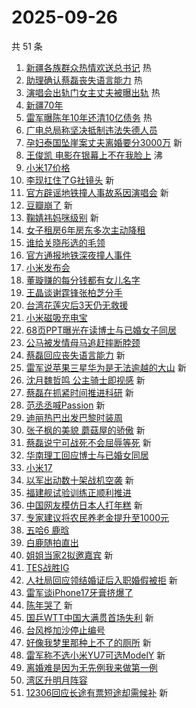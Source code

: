 # 2025-09-26

共 51 条

<!-- BEGIN -->
<!-- 最后更新时间 Fri Sep 26 2025 00:22:57 GMT+0800 (China Standard Time) -->

1. [新疆各族群众热情欢送总书记](https://s.weibo.com//weibo?q=%23%E6%96%B0%E7%96%86%E5%90%84%E6%97%8F%E7%BE%A4%E4%BC%97%E7%83%AD%E6%83%85%E6%AC%A2%E9%80%81%E6%80%BB%E4%B9%A6%E8%AE%B0%23&Refer=new_time)
   热
1. [助理确认蔡磊丧失语言能力](https://s.weibo.com//weibo?q=%23%E5%8A%A9%E7%90%86%E7%A1%AE%E8%AE%A4%E8%94%A1%E7%A3%8A%E4%B8%A7%E5%A4%B1%E8%AF%AD%E8%A8%80%E8%83%BD%E5%8A%9B%23&t=31&band_rank=1&Refer=top)
   热
1. [演唱会出轨门女主丈夫被曝出轨](https://s.weibo.com//weibo?q=%23%E6%BC%94%E5%94%B1%E4%BC%9A%E5%87%BA%E8%BD%A8%E9%97%A8%E5%A5%B3%E4%B8%BB%E4%B8%88%E5%A4%AB%E8%A2%AB%E6%9B%9D%E5%87%BA%E8%BD%A8%23&t=31&band_rank=2&Refer=top)
   热
1. [新疆70年](https://s.weibo.com//weibo?q=%23%E6%96%B0%E7%96%8670%E5%B9%B4%23&t=31&band_rank=3&Refer=top)
1. [雷军曝陈年10年还清10亿债务](https://s.weibo.com//weibo?q=%23%E9%9B%B7%E5%86%9B%E6%9B%9D%E9%99%88%E5%B9%B410%E5%B9%B4%E8%BF%98%E6%B8%8510%E4%BA%BF%E5%80%BA%E5%8A%A1%23&t=31&band_rank=4&Refer=top)
   热
1. [广电总局称坚决抵制违法失德人员](https://s.weibo.com//weibo?q=%23%E5%B9%BF%E7%94%B5%E6%80%BB%E5%B1%80%E7%A7%B0%E5%9D%9A%E5%86%B3%E6%8A%B5%E5%88%B6%E8%BF%9D%E6%B3%95%E5%A4%B1%E5%BE%B7%E4%BA%BA%E5%91%98%23&t=31&band_rank=5&Refer=top)
1. [孕妇泰国坠崖案丈夫离婚要分3000万](https://s.weibo.com//weibo?q=%E5%AD%95%E5%A6%87%E6%B3%B0%E5%9B%BD%E5%9D%A0%E5%B4%96%E6%A1%88%E4%B8%88%E5%A4%AB%E7%A6%BB%E5%A9%9A%E8%A6%81%E5%88%863000%E4%B8%87&t=31&band_rank=6&Refer=top)
   新
1. [王俊凯 电影在银幕上不在我脸上](https://s.weibo.com//weibo?q=%E7%8E%8B%E4%BF%8A%E5%87%AF%20%E7%94%B5%E5%BD%B1%E5%9C%A8%E9%93%B6%E5%B9%95%E4%B8%8A%E4%B8%8D%E5%9C%A8%E6%88%91%E8%84%B8%E4%B8%8A&t=31&band_rank=7&Refer=top)
   沸
1. [小米17价格](https://s.weibo.com//weibo?q=%E5%B0%8F%E7%B1%B317%E4%BB%B7%E6%A0%BC&t=31&band_rank=8&Refer=top)
1. [李现扛住了G社镜头](https://s.weibo.com//weibo?q=%23%E6%9D%8E%E7%8E%B0%E6%89%9B%E4%BD%8F%E4%BA%86G%E7%A4%BE%E9%95%9C%E5%A4%B4%23&t=31&band_rank=9&Refer=top)
   新
1. [官方辟谣地铁撞人事故系因演唱会](https://s.weibo.com//weibo?q=%23%E5%AE%98%E6%96%B9%E8%BE%9F%E8%B0%A3%E5%9C%B0%E9%93%81%E6%92%9E%E4%BA%BA%E4%BA%8B%E6%95%85%E7%B3%BB%E5%9B%A0%E6%BC%94%E5%94%B1%E4%BC%9A%23&t=31&band_rank=10&Refer=top)
   新
1. [豆瓣崩了](https://s.weibo.com//weibo?q=%E8%B1%86%E7%93%A3%E5%B4%A9%E4%BA%86&t=31&band_rank=11&Refer=top)
   新
1. [鞠婧祎妈咪级别](https://s.weibo.com//weibo?q=%E9%9E%A0%E5%A9%A7%E7%A5%8E%E5%A6%88%E5%92%AA%E7%BA%A7%E5%88%AB&t=31&band_rank=12&Refer=top)
   新
1. [女子租房6年房东多次主动降租](https://s.weibo.com//weibo?q=%23%E5%A5%B3%E5%AD%90%E7%A7%9F%E6%88%BF6%E5%B9%B4%E6%88%BF%E4%B8%9C%E5%A4%9A%E6%AC%A1%E4%B8%BB%E5%8A%A8%E9%99%8D%E7%A7%9F%23&t=31&band_rank=13&Refer=top)
1. [谁给关晓彤选的毛领](https://s.weibo.com//weibo?q=%23%E8%B0%81%E7%BB%99%E5%85%B3%E6%99%93%E5%BD%A4%E9%80%89%E7%9A%84%E6%AF%9B%E9%A2%86%23&t=31&band_rank=14&Refer=top)
1. [官方通报地铁深夜撞人事件](https://s.weibo.com//weibo?q=%23%E5%AE%98%E6%96%B9%E9%80%9A%E6%8A%A5%E5%9C%B0%E9%93%81%E6%B7%B1%E5%A4%9C%E6%92%9E%E4%BA%BA%E4%BA%8B%E4%BB%B6%23&t=31&band_rank=15&Refer=top)
1. [小米发布会](https://s.weibo.com//weibo?q=%E5%B0%8F%E7%B1%B3%E5%8F%91%E5%B8%83%E4%BC%9A&t=31&band_rank=16&Refer=top)
1. [董璇赚的每分钱都有女儿名字](https://s.weibo.com//weibo?q=%23%E8%91%A3%E7%92%87%E8%B5%9A%E7%9A%84%E6%AF%8F%E5%88%86%E9%92%B1%E9%83%BD%E6%9C%89%E5%A5%B3%E5%84%BF%E5%90%8D%E5%AD%97%23&t=31&band_rank=17&Refer=top)
1. [王晶谈谢霆锋张柏芝分手](https://s.weibo.com//weibo?q=%23%E7%8E%8B%E6%99%B6%E8%B0%88%E8%B0%A2%E9%9C%86%E9%94%8B%E5%BC%A0%E6%9F%8F%E8%8A%9D%E5%88%86%E6%89%8B%23&t=31&band_rank=18&Refer=top)
1. [台湾花莲灾后3天仍无救援](https://s.weibo.com//weibo?q=%23%E5%8F%B0%E6%B9%BE%E8%8A%B1%E8%8E%B2%E7%81%BE%E5%90%8E3%E5%A4%A9%E4%BB%8D%E6%97%A0%E6%95%91%E6%8F%B4%23&t=31&band_rank=19&Refer=top)
1. [小米磁吸充电宝](https://s.weibo.com//weibo?q=%E5%B0%8F%E7%B1%B3%E7%A3%81%E5%90%B8%E5%85%85%E7%94%B5%E5%AE%9D&t=31&band_rank=20&Refer=top)
1. [68页PPT曝光在读博士与已婚女子同居](https://s.weibo.com//weibo?q=%2368%E9%A1%B5PPT%E6%9B%9D%E5%85%89%E5%9C%A8%E8%AF%BB%E5%8D%9A%E5%A3%AB%E4%B8%8E%E5%B7%B2%E5%A9%9A%E5%A5%B3%E5%AD%90%E5%90%8C%E5%B1%85%23&t=31&band_rank=21&Refer=top)
1. [公马被发情母马追赶摔断脖颈](https://s.weibo.com//weibo?q=%23%E5%85%AC%E9%A9%AC%E8%A2%AB%E5%8F%91%E6%83%85%E6%AF%8D%E9%A9%AC%E8%BF%BD%E8%B5%B6%E6%91%94%E6%96%AD%E8%84%96%E9%A2%88%23&t=31&band_rank=22&Refer=top)
1. [蔡磊回应丧失语言能力](https://s.weibo.com//weibo?q=%23%E8%94%A1%E7%A3%8A%E5%9B%9E%E5%BA%94%E4%B8%A7%E5%A4%B1%E8%AF%AD%E8%A8%80%E8%83%BD%E5%8A%9B%23&t=31&band_rank=23&Refer=top)
   新
1. [雷军说苹果三星华为是无法逾越的大山](https://s.weibo.com//weibo?q=%23%E9%9B%B7%E5%86%9B%E8%AF%B4%E8%8B%B9%E6%9E%9C%E4%B8%89%E6%98%9F%E5%8D%8E%E4%B8%BA%E6%98%AF%E6%97%A0%E6%B3%95%E9%80%BE%E8%B6%8A%E7%9A%84%E5%A4%A7%E5%B1%B1%23&t=31&band_rank=24&Refer=top)
   新
1. [沈月魏哲鸣 公主骑士即视感](https://s.weibo.com//weibo?q=%E6%B2%88%E6%9C%88%E9%AD%8F%E5%93%B2%E9%B8%A3%20%E5%85%AC%E4%B8%BB%E9%AA%91%E5%A3%AB%E5%8D%B3%E8%A7%86%E6%84%9F&t=31&band_rank=25&Refer=top)
   新
1. [蔡磊在抓紧时间推进科研](https://s.weibo.com//weibo?q=%23%E8%94%A1%E7%A3%8A%E5%9C%A8%E6%8A%93%E7%B4%A7%E6%97%B6%E9%97%B4%E6%8E%A8%E8%BF%9B%E7%A7%91%E7%A0%94%23&t=31&band_rank=26&Refer=top)
   新
1. [范丞丞喊Passion](https://s.weibo.com//weibo?q=%E8%8C%83%E4%B8%9E%E4%B8%9E%E5%96%8APassion&t=31&band_rank=27&Refer=top)
   新
1. [迪丽热巴出发巴黎时装周](https://s.weibo.com//weibo?q=%23%E8%BF%AA%E4%B8%BD%E7%83%AD%E5%B7%B4%E5%87%BA%E5%8F%91%E5%B7%B4%E9%BB%8E%E6%97%B6%E8%A3%85%E5%91%A8%23&t=31&band_rank=28&Refer=top)
1. [张子枫的美貌 蘑菇屋的骄傲](https://s.weibo.com//weibo?q=%E5%BC%A0%E5%AD%90%E6%9E%AB%E7%9A%84%E7%BE%8E%E8%B2%8C%20%E8%98%91%E8%8F%87%E5%B1%8B%E7%9A%84%E9%AA%84%E5%82%B2&t=31&band_rank=29&Refer=top)
   新
1. [蔡磊说宁可战死不会屈辱等死](https://s.weibo.com//weibo?q=%E8%94%A1%E7%A3%8A%E8%AF%B4%E5%AE%81%E5%8F%AF%E6%88%98%E6%AD%BB%E4%B8%8D%E4%BC%9A%E5%B1%88%E8%BE%B1%E7%AD%89%E6%AD%BB&t=31&band_rank=30&Refer=top)
   新
1. [华南理工回应博士与已婚女同居](https://s.weibo.com//weibo?q=%23%E5%8D%8E%E5%8D%97%E7%90%86%E5%B7%A5%E5%9B%9E%E5%BA%94%E5%8D%9A%E5%A3%AB%E4%B8%8E%E5%B7%B2%E5%A9%9A%E5%A5%B3%E5%90%8C%E5%B1%85%23&t=31&band_rank=31&Refer=top)
1. [小米17](https://s.weibo.com//weibo?q=%E5%B0%8F%E7%B1%B317&t=31&band_rank=32&Refer=top)
1. [以军出动数十架战机空袭](https://s.weibo.com//weibo?q=%23%E4%BB%A5%E5%86%9B%E5%87%BA%E5%8A%A8%E6%95%B0%E5%8D%81%E6%9E%B6%E6%88%98%E6%9C%BA%E7%A9%BA%E8%A2%AD%23&t=31&band_rank=33&Refer=top)
   新
1. [福建舰试验训练正顺利推进](https://s.weibo.com//weibo?q=%23%E7%A6%8F%E5%BB%BA%E8%88%B0%E8%AF%95%E9%AA%8C%E8%AE%AD%E7%BB%83%E6%AD%A3%E9%A1%BA%E5%88%A9%E6%8E%A8%E8%BF%9B%23&t=31&band_rank=34&Refer=top)
1. [中国网友模仿日本人打年糕](https://s.weibo.com//weibo?q=%E4%B8%AD%E5%9B%BD%E7%BD%91%E5%8F%8B%E6%A8%A1%E4%BB%BF%E6%97%A5%E6%9C%AC%E4%BA%BA%E6%89%93%E5%B9%B4%E7%B3%95&t=31&band_rank=35&Refer=top)
   新
1. [专家建议将农民养老金提升至1000元](https://s.weibo.com//weibo?q=%23%E4%B8%93%E5%AE%B6%E5%BB%BA%E8%AE%AE%E5%B0%86%E5%86%9C%E6%B0%91%E5%85%BB%E8%80%81%E9%87%91%E6%8F%90%E5%8D%87%E8%87%B31000%E5%85%83%23&t=31&band_rank=36&Refer=top)
1. [五哈6 鹿晗](https://s.weibo.com//weibo?q=%E4%BA%94%E5%93%886%20%E9%B9%BF%E6%99%97&t=31&band_rank=37&Refer=top)
1. [白鹿随拍直出](https://s.weibo.com//weibo?q=%E7%99%BD%E9%B9%BF%E9%9A%8F%E6%8B%8D%E7%9B%B4%E5%87%BA&t=31&band_rank=38&Refer=top)
1. [姐姐当家2拟邀嘉宾](https://s.weibo.com//weibo?q=%23%E5%A7%90%E5%A7%90%E5%BD%93%E5%AE%B62%E6%8B%9F%E9%82%80%E5%98%89%E5%AE%BE%23&t=31&band_rank=39&Refer=top)
   新
1. [TES战胜IG](https://s.weibo.com//weibo?q=TES%E6%88%98%E8%83%9CIG&t=31&band_rank=40&Refer=top)
1. [人社局回应领结婚证后入职婚假被拒](https://s.weibo.com//weibo?q=%23%E4%BA%BA%E7%A4%BE%E5%B1%80%E5%9B%9E%E5%BA%94%E9%A2%86%E7%BB%93%E5%A9%9A%E8%AF%81%E5%90%8E%E5%85%A5%E8%81%8C%E5%A9%9A%E5%81%87%E8%A2%AB%E6%8B%92%23&t=31&band_rank=41&Refer=top)
   新
1. [雷军谈iPhone17牙膏挤爆了](https://s.weibo.com//weibo?q=%23%E9%9B%B7%E5%86%9B%E8%B0%88iPhone17%E7%89%99%E8%86%8F%E6%8C%A4%E7%88%86%E4%BA%86%23&t=31&band_rank=42&Refer=top)
1. [陈年哭了](https://s.weibo.com//weibo?q=%E9%99%88%E5%B9%B4%E5%93%AD%E4%BA%86&t=31&band_rank=43&Refer=top)
   新
1. [国乒WTT中国大满贯首场失利](https://s.weibo.com//weibo?q=%23%E5%9B%BD%E4%B9%92WTT%E4%B8%AD%E5%9B%BD%E5%A4%A7%E6%BB%A1%E8%B4%AF%E9%A6%96%E5%9C%BA%E5%A4%B1%E5%88%A9%23&t=31&band_rank=44&Refer=top)
   新
1. [台风桦加沙停止编号](https://s.weibo.com//weibo?q=%23%E5%8F%B0%E9%A3%8E%E6%A1%A6%E5%8A%A0%E6%B2%99%E5%81%9C%E6%AD%A2%E7%BC%96%E5%8F%B7%23&t=31&band_rank=45&Refer=top)
1. [好像我梦里那种上不了的厕所](https://s.weibo.com//weibo?q=%E5%A5%BD%E5%83%8F%E6%88%91%E6%A2%A6%E9%87%8C%E9%82%A3%E7%A7%8D%E4%B8%8A%E4%B8%8D%E4%BA%86%E7%9A%84%E5%8E%95%E6%89%80&t=31&band_rank=46&Refer=top)
   新
1. [雷军称不选小米YU7可选ModelY](https://s.weibo.com//weibo?q=%23%E9%9B%B7%E5%86%9B%E7%A7%B0%E4%B8%8D%E9%80%89%E5%B0%8F%E7%B1%B3YU7%E5%8F%AF%E9%80%89ModelY%23&t=31&band_rank=47&Refer=top)
   新
1. [离婚难是因为无先例我来做第一例](https://s.weibo.com//weibo?q=%23%E7%A6%BB%E5%A9%9A%E9%9A%BE%E6%98%AF%E5%9B%A0%E4%B8%BA%E6%97%A0%E5%85%88%E4%BE%8B%E6%88%91%E6%9D%A5%E5%81%9A%E7%AC%AC%E4%B8%80%E4%BE%8B%23&t=31&band_rank=48&Refer=top)
1. [湾区升明月阵容](https://s.weibo.com//weibo?q=%E6%B9%BE%E5%8C%BA%E5%8D%87%E6%98%8E%E6%9C%88%E9%98%B5%E5%AE%B9&t=31&band_rank=49&Refer=top)
1. [12306回应长途有票短途却需候补](https://s.weibo.com//weibo?q=%2312306%E5%9B%9E%E5%BA%94%E9%95%BF%E9%80%94%E6%9C%89%E7%A5%A8%E7%9F%AD%E9%80%94%E5%8D%B4%E9%9C%80%E5%80%99%E8%A1%A5%23&t=31&band_rank=50&Refer=top)
   新

<!-- END -->
